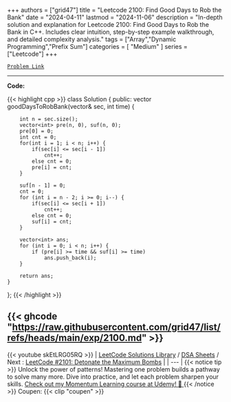 
+++
authors = ["grid47"]
title = "Leetcode 2100: Find Good Days to Rob the Bank"
date = "2024-04-11"
lastmod = "2024-11-06"
description = "In-depth solution and explanation for Leetcode 2100: Find Good Days to Rob the Bank in C++. Includes clear intuition, step-by-step example walkthrough, and detailed complexity analysis."
tags = ["Array","Dynamic Programming","Prefix Sum"]
categories = [
    "Medium"
]
series = ["Leetcode"]
+++



[`Problem Link`](https://leetcode.com/problems/find-good-days-to-rob-the-bank/description/)

---
**Code:**

{{< highlight cpp >}}
class Solution {
public:
    vector<int> goodDaysToRobBank(vector<int>& sec, int time) {

        int n = sec.size();
        vector<int> pre(n, 0), suf(n, 0);
        pre[0] = 0;
        int cnt = 0;
        for(int i = 1; i < n; i++) {
            if(sec[i] <= sec[i - 1])
                cnt++;
            else cnt = 0;
            pre[i] = cnt;
        }
        
        suf[n - 1] = 0;
        cnt = 0;
        for (int i = n - 2; i >= 0; i--) {
            if(sec[i] <= sec[i + 1])
                cnt++;
            else cnt = 0;
            suf[i] = cnt;
        }
        
        vector<int> ans;
        for (int i = 0; i < n; i++) {
            if (pre[i] >= time && suf[i] >= time)
                ans.push_back(i);
        }
        
        return ans;
    }
};
{{< /highlight >}}

{{< ghcode "https://raw.githubusercontent.com/grid47/list/refs/heads/main/exp/2100.md" >}}
---
{{< youtube skEtLRG05RQ >}}
| [LeetCode Solutions Library](https://grid47.xyz/leetcode/) / [DSA Sheets](https://grid47.xyz/sheets/) / Next : [LeetCode #2101: Detonate the Maximum Bombs](https://grid47.xyz/posts/leetcode-2101-detonate-the-maximum-bombs-solution/) |
| --- |
{{< notice tip >}}
Unlock the power of patterns! Mastering one problem builds a pathway to solve many more. Dive into practice, and let each problem sharpen your skills. [Check out my Momentum Learning course at Udemy! 🚀 ](https://www.udemy.com/course/algorithms-and-data-structures-in-cpp/)
{{< /notice >}}
Coupen: {{< clip "coupen" >}}
